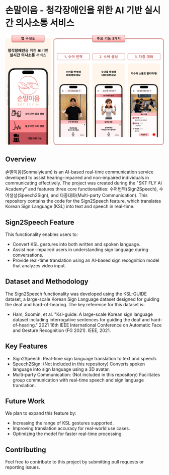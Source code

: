 # 손말이음 - 청각장애인을 위한 AI 기반 실시간 의사소통 서비스

![Sonmalyieum Overview](./image/손말이음.png)

## Overview
손말이음(Sonmalyieum) is an AI-based real-time communication service developed to assist hearing-impaired and non-impaired individuals in communicating effectively. The project was created during the "SKT FLY AI Academy" and features three core functionalities: 수어번역(Sign2Speech), 수어생성(Speech2Sign), and 다중대화(Multi-party Communication). This repository contains the code for the Sign2Speech feature, which translates Korean Sign Language (KSL) into text and speech in real-time.

## Sign2Speech Feature

This functionality enables users to:

- Convert KSL gestures into both written and spoken language.
- Assist non-impaired users in understanding sign language during conversations.
- Provide real-time translation using an AI-based sign recognition model that analyzes video input.

## Dataset and Methodology
The Sign2Speech functionality was developed using the KSL-GUIDE dataset, a large-scale Korean Sign Language dataset designed for guiding the deaf and hard-of-hearing. The key reference for this dataset is:

- Ham, Soomin, et al. "Ksl-guide: A large-scale Korean sign language dataset including interrogative sentences for guiding the deaf and hard-of-hearing." 2021 16th IEEE International Conference on Automatic Face and Gesture Recognition (FG 2021). IEEE, 2021.

## Key Features
- Sign2Speech: Real-time sign language translation to text and speech.
- Speech2Sign: (Not included in this repository) Converts spoken language into sign language using a 3D avatar.
- Multi-party Communication: (Not included in this repository) Facilitates group communication with real-time speech and sign language translation.

## Future Work
We plan to expand this feature by:

- Increasing the range of KSL gestures supported.
- Improving translation accuracy for real-world use cases.
- Optimizing the model for faster real-time processing.

## Contributing
Feel free to contribute to this project by submitting pull requests or reporting issues.
